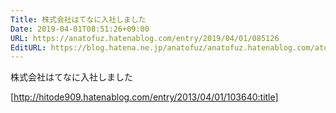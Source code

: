 ```yaml
---
Title: 株式会社はてなに入社しました
Date: 2019-04-01T08:51:26+09:00
URL: https://anatofuz.hatenablog.com/entry/2019/04/01/085126
EditURL: https://blog.hatena.ne.jp/anatofuz/anatofuz.hatenablog.com/atom/entry/17680117127002732538
---
```


株式会社はてなに入社しました



[http://hitode909.hatenablog.com/entry/2013/04/01/103640:title]
